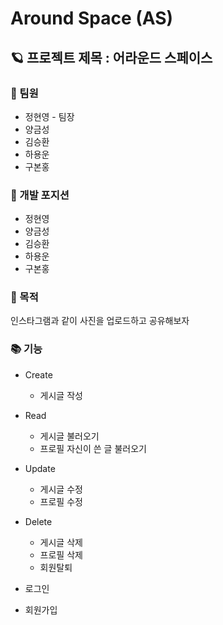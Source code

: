 # Around Space (AS)



## 🪐 프로젝트 제목 : 어라운드 스페이스



### 🤷 팀원

  * 정현영 - 팀장
  * 양금성
  * 김승환
  * 하용운
  * 구본홍


### 🐾 개발 포지션

  * 정현영
  * 양금성
  * 김승환
  * 하용운
  * 구본홍



### 🎯 목적 

  인스타그램과 같이 사진을 업로드하고 공유해보자



### 📚 기능

  * Create
     * 게시글 작성 
     
  * Read
     * 게시글 불러오기
     * 프로필 자신이 쓴 글 불러오기 
     
  * Update
     * 게시글 수정
     * 프로필 수정
     
  * Delete
     * 게시글 삭제 
     * 프로필 삭제
     * 회원탈퇴 
     
  * 로그인
  * 회원가입
